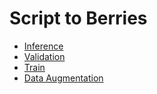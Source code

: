 # Script to Berries

- [Inference](https://github.com/frankh077/detectron2_aux_scripts/blob/main/Scripts%20to%20Berries/inference.py)
- [Validation]()
- [Train](https://github.com/frankh077/detectron2_aux_scripts/blob/main/Scripts%20to%20Berries/train.py)
- [Data Augmentation](https://github.com/frankh077/detectron2_aux_scripts/blob/main/Scripts%20to%20Berries/aug_giros.py)
